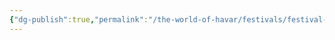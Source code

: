 ```yaml
---
{"dg-publish":true,"permalink":"/the-world-of-havar/festivals/festival-of-the-full-moon/","tags":["Festivals","Full Moon","Moon Cycle","Calander"]}
---
```

